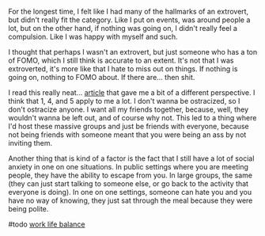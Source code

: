 For the longest time, I felt like I had many of the hallmarks of an extrovert, but didn't really fit the category. Like I put on events, was around people a lot, but on the other hand, if nothing was going on, I didn't really feel a compulsion. Like I was happy with myself and such.

I thought that perhaps I wasn't an extrovert, but just someone who has a ton of FOMO, which I still think is accurate to an extent. It's not that I was extroverted, it's more like that I hate to miss out on things. If nothing is going on, nothing to FOMO about. If there are... then shit.

I read this really neat... [article](http://www.plausiblydeniable.com/opinion/gsf.html) that gave me a bit of a different perspective. I think that 1, 4, and 5 apply to me a lot. I don't wanna be ostracized, so I don't ostracize anyone. I want all my friends together, because, well, they wouldn't wanna be left out, and of course why not. This led to a thing where I'd host these massive groups and just be friends with everyone, because not being friends with someone meant that you were being an ass by not inviting them.

Another thing that is kind of a factor is the fact that I still have a lot of social anxiety in one on one situations. In public settings where you are meeting people, they have the ability to escape from you. In large groups, the same (they can just start talking to someone else, or go back to the activity that everyone is doing). In one on one settings, someone can hate you and you have no way of knowing, they just sat through the meal because they were being polite.

\#todo [work life balance](work%20life%20balance.md)
